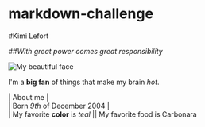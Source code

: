 # markdown-challenge

#Kimi Lefort

##*With great power comes great responsibility*

![My beautiful face](/home/becode/Images/KimiLefortPic.jpeg)

I'm a **big fan** of things that make my brain *hot*.

| About me |  
| Born *9th* of December 2004 |  
| My favorite **color** is *teal* || My favorite food is Carbonara
